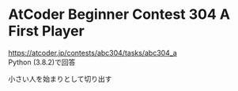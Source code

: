 # AtCoder Beginner Contest 304 A First Player  
https://atcoder.jp/contests/abc304/tasks/abc304_a  
Python (3.8.2)で回答  

小さい人を始まりとして切り出す
